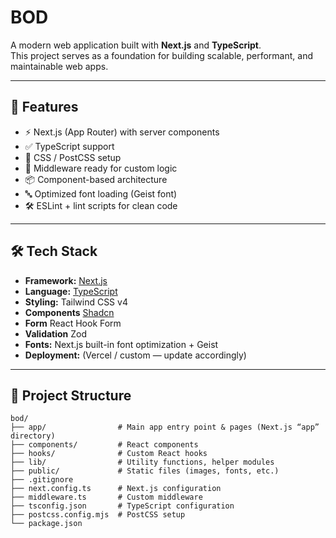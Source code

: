 # BOD

A modern web application built with **Next.js** and **TypeScript**.  
This project serves as a foundation for building scalable, performant, and maintainable web apps.


---

## 🚀 Features

- ⚡ Next.js (App Router) with server components  
- ✅ TypeScript support  
- 🎨 CSS / PostCSS setup  
- 🔗 Middleware ready for custom logic  
- 📦 Component-based architecture  
- 🔤 Optimized font loading (Geist font)  
- 🛠 ESLint + lint scripts for clean code  

---

## 🛠 Tech Stack

- **Framework:** [Next.js](https://nextjs.org/)  
- **Language:** [TypeScript](https://www.typescriptlang.org/)  
- **Styling:** Tailwind CSS v4
- **Components** [Shadcn](https://ui.shadcn.com)
- **Form** React Hook Form
- **Validation** Zod
- **Fonts:** Next.js built-in font optimization + Geist  
- **Deployment:** (Vercel / custom — update accordingly)  

---

## 📂 Project Structure
```
bod/
├── app/                # Main app entry point & pages (Next.js “app” directory)
├── components/         # React components
├── hooks/              # Custom React hooks
├── lib/                # Utility functions, helper modules
├── public/             # Static files (images, fonts, etc.)
├── .gitignore          
├── next.config.ts      # Next.js configuration
├── middleware.ts       # Custom middleware
├── tsconfig.json       # TypeScript configuration
├── postcss.config.mjs  # PostCSS setup
└── package.json
```
